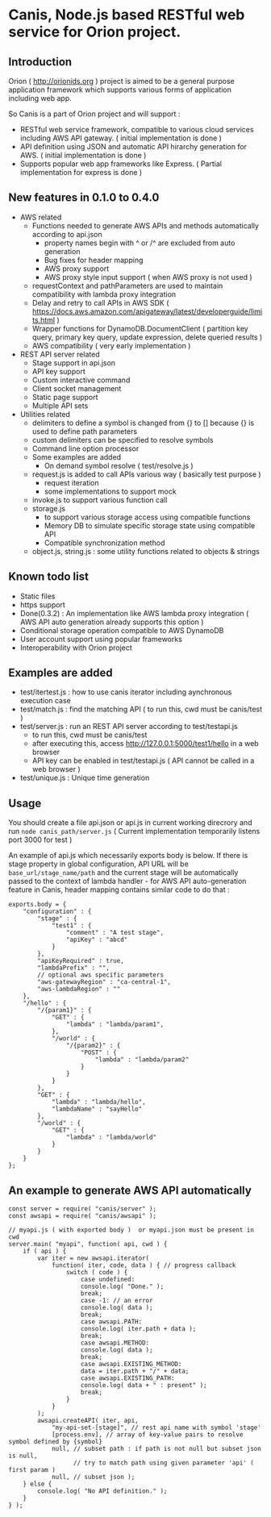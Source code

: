 # Canis, Node.js based RESTful web service for Orion project.

## Introduction
Orion ( http://orionids.org ) project is aimed to be a general purpose
application framework which supports various forms of application
including web app.

So Canis is a part of Orion project and will support :
- RESTful web service framework, compatible to various cloud services including AWS API gateway. ( initial implementation is done )
- API definition using JSON and automatic API hirarchy generation for AWS. ( initial implementation is done )
- Supports popular web app frameworks like Express. ( Partial implementation for express is done )

## New features in 0.1.0 to 0.4.0
- AWS related
	- Functions needed to generate AWS APIs and methods automatically according to api.json
		- property names begin with ^ or /^ are excluded from auto generation
		- Bug fixes for header mapping
		- AWS proxy support
		- AWS proxy style input support ( when AWS proxy is not used )
	- requestContext and pathParameters are used to maintain compatibility with lambda proxy integration
	- Delay and retry to call APIs in AWS SDK ( https://docs.aws.amazon.com/apigateway/latest/developerguide/limits.html )
	- Wrapper functions for DynamoDB.DocumentClient ( partition key query, primary key query, update expression, delete queried results )
	- AWS compatibility ( very early implementation )
- REST API server related
	- Stage support in api.json
	- API key support
	- Custom interactive command
	- Client socket management
	- Static page support
	- Multiple API sets
- Utilities related
	- delimiters to define a symbol is changed from {} to [] because {} is used to define path parameters
	- custom delimiters can be specified to resolve symbols
	- Command line option processor
	- Some examples are added
		- On demand symbol resolve ( test/resolve.js )
	- request.js is added to call APIs various way ( basically test purpose )
		- request iteration
		- some implementations to support mock
	- invoke.js to support various function call
	- storage.js
		- to support various storage access using compatible functions
		- Memory DB to simulate specific storage state using compatible API
		- Compatible synchronization method
	- object.js, string.js : some utility functions related to objects & strings

## Known todo list
- Static files
- https support
- Done(0.3.2) : An implementation like AWS lambda proxy integration ( AWS API auto generation already supports this option )
- Conditional storage operation compatible to AWS DynamoDB
- User account support using popular frameworks
- Interoperability with Orion project

## Examples are added
- test/itertest.js : how to use canis iterator including aynchronous execution case
- test/match.js : find the matching API ( to run this, cwd must be canis/test )
- test/server.js : run an REST API server according to test/testapi.js
	- to run this, cwd must be canis/test
	- after executing this, access http://127.0.0.1:5000/test1/hello in a web browser
	- API key can be enabled in test/testapi.js ( API cannot be called in a web browser )
- test/unique.js : Unique time generation

## Usage
You should create a file api.json or api.js in current working direcrory and run
`node canis_path/server.js`
( Current implementation temporarily listens port 3000 for test )

An example of api.js which necessarily exports body is below.
If there is stage property in global configuration, API URL will be
`base_url/stage_name/path` and the current stage will be automatically passed to
the context of lambda handler - for AWS API auto-generation feature in Canis,
header mapping contains similar code to do that :
```
exports.body = {
	"configuration" : {
		"stage" : {
			"test1" : {
				"comment" : "A test stage",
				"apiKey" : "abcd"
			}
		},
		"apiKeyRequired" : true,
		"lambdaPrefix" : "",
		// optional aws specific parameters
		"aws-gatewayRegion" : "ca-central-1",
		"aws-lambdaRegion" : ""
	},
	"/hello" : {
		"/{param1}" : {
			"GET" : {
				"lambda" : "lambda/param1",
			},
			"/world" : {
				"/{param2}" : {
					"POST" : {
						"lambda" : "lambda/param2"
					}
				}
			}
		},
		"GET" : {
			"lambda" : "lambda/hello",
			"lambdaName" : "sayHello"
		},
		"/world" : {
			"GET" : {
				"lambda" : "lambda/world"
			}
		}
	}
};
```


## An example to generate AWS API automatically
```
const server = require( "canis/server" );
const awsapi = require( "canis/awsapi" );

// myapi.js ( with exported body )  or myapi.json must be present in cwd
server.main( "myapi", function( api, cwd ) {
	if ( api ) {
		var iter = new awsapi.iterator(
			function( iter, code, data ) { // progress callback
				switch ( code ) {
					case undefined:
					console.log( "Done." );
					break;
					case -1: // an error
					console.log( data );
					break;
					case awsapi.PATH:
					console.log( iter.path + data );
					break;
					case awsapi.METHOD:
					console.log( data );
					break;
					case awsapi.EXISTING_METHOD:
					data = iter.path + "/" + data;
					case awsapi.EXISTING_PATH:
					console.log( data + " : present" );
					break;
				}
			}
		);
		awsapi.createAPI( iter, api,
			"my-api-set-[stage]", // rest api name with symbol 'stage'
			[process.env], // array of key-value pairs to resolve symbol defined by {symbol}
			null, // subset path : if path is not null but subset json is null,
			      // try to match path using given parameter 'api' ( first param )
			null, // subset json );
	} else {
		console.log( "No API definition." );
	}
} );
```
